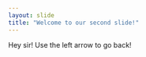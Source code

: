 ```yaml
---
layout: slide
title: "Welcome to our second slide!"
---
```

Hey sir! 
Use the left arrow to go back!
